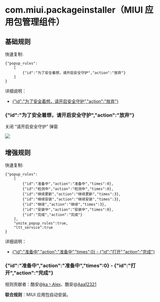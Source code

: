 # com.miui.packageinstaller（MIUI 应用包管理组件）

## 基础规则
快速复制:
```
{"popup_rules":
    [
        {"id":"为了安全着想，请开启安全守护","action":"放弃"}
    ]
}
```
详细说明：
- [{"id":"为了安全着想，请开启安全守护","action":"放弃"}](#id为了安全着想请开启安全守护action放弃)


### {"id":"为了安全着想，请开启安全守护","action":"放弃"}
关闭 “请开启安全守护” 弹窗

![](./assets/“请开启安全守护”%20弹窗.jpg)


## 增强规则

快速复制:
```
{"popup_rules":
    [
        {"id":"准备中","action":"准备中","times":0},
        {"id":"检测中","action":"检测中","times":0},
        {"id":"继续更新","action":"继续更新","times":3},
        {"id":"继续安装","action":"继续安装","times":3},
        {"id":"继续","action":"继续","times":3},
        {"id":"安装中","action":"安装中","times":0},
        {"id":"完成","action":"完成"}
    ],
    "unite_popup_rules":true,
    "ltt_service":true
}
```
详细说明：
- [{"id":"准备中","action":"准备中","times":0} - {"id":"打开","action":"完成"}](#id准备中action准备中times0---id打开action完成)

### {"id":"准备中","action":"准备中","times":0} - {"id":"打开","action":"完成"}
规则贡献者：酷安@[ka丶Alex](http://www.coolapk.com/u/576503)、酷安@[Aaa12321](http://www.coolapk.com/u/3757839)

**联合规则**：MIUI 应用包自动安装。
